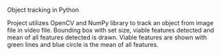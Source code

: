 Object tracking in Python

Project utilizes OpenCV and NumPy library to track an object from image file in video file. Bounding box with set size, viable features detected and mean of all features detected is drawn. Viable features are shown with green lines and blue circle is the mean of all features.
